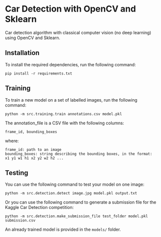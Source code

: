 # Car Detection with OpenCV and Sklearn

Car detection algorithm with classical computer vision (no deep learning) using OpenCV and Sklearn.

## Installation

To install the required dependencies, run the following command:

    pip install -r requirements.txt

## Training

To train a new model on a set of labelled images, run the following command:

    python -m src.training.train annotations.csv model.pkl

The annotation_file is a CSV file with the following columns:

    frame_id, bounding_boxes

where:

    frame_id: path to an image
    bounding_boxes: string describing the bounding boxes, in the format: x1 y1 w1 h1 x2 y2 w2 h2 ...

## Testing

You can use the following command to test your model on one image:

    python -m src.detection.detect image.jpg model.pkl output.txt

Or you can use the following command to generate a submission file for the Kaggle Car Detection competition:

    python -m src.detection.make_submission_file test_folder model.pkl submission.csv

An already trained model is provided in the `models/` folder.
